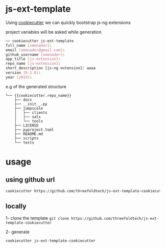 # js-ext-template

Using [cookiecutter](https://cookiecutter.readthedocs.io) we can quickly bootstrap js-ng extensions


project variables will be asked while generation

```bash
~> cookiecutter js-ext-template
full_name [xmonader]: 
email [xmonader@gmail.com]: 
github_username [xmonader]: 
app_title [js-extension]: 
repo_name [js-extension]: 
short_description [js-ng extension]: aaaa
version [0.1.0]: 
year [2019]: 
```

e.g of the generated structure

```text
└── {{cookiecutter.repo_name}}
    ├── docs
    ├── __init__.py
    ├── jumpscale
    │   ├── clients
    │   ├── sals
    │   └── tools
    ├── LICENSE
    ├── pyproject.toml
    ├── README.md
    ├── scripts
    └── tests
```

# usage


## using github url

```bash
cookiecutter https://github.com/threefoldtech/js-ext-template-cookiecutter

```

## locally

1- clone the template `git clone https://github.com/threefoldtech/js-ext-template-cookiecutter`

2- generate
```
cookiecutter js-ext-template-cookiecutter
```
